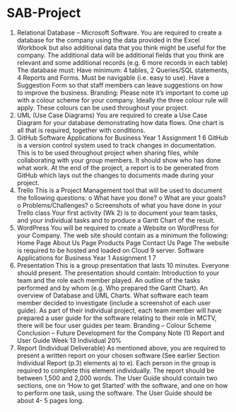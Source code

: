# SAB-Project

1) Relational Database – Microsoft Software.
You are required to create a database for the company using the data provided in the Excel
Workbook but also additional data that you think might be useful for the company. The additional
data will be additional fields that you think are relevant and some additional records (e.g. 6 more
records in each table)
The database must:
Have minimum:
4 tables,
2 Queries/SQL statements,
4 Reports and Forms.
Must be navigable (i.e. easy to use).
Have a Suggestion Form so that staff members can leave suggestions on how to improve
the business.
Branding: Please note it’s important to come up with a colour scheme for your company.
Ideally the three colour rule will apply. These colours can be used throughout your project.
2) UML (Use Case Diagrams)
You are required to create a Use Case Diagram for your database demonstrating how data flows.
One chart is all that is required, together with conditions.
3) GitHub
Software Applications for Business Year 1 Assignment 1
6
GitHub is a version control system used to track changes in documentation. This is to be used
throughout project when sharing files, while collaborating with your group members. It should
show who has done what work. At the end of the project, a report is to be generated from GitHub
which lays out the changes to documents made during your project.
4) Trello
This is a Project Management tool that will be used to document the following questions:
o What have you done?
o What are your goals?
o Problems/Challenges?
o Screenshots of what you have done in your Trello class
Your first activity (Wk 2) is to document your team tasks, and your individual tasks and to
produce a Gantt Chart of the result.
5) WordPress
You will be required to create a Website on WordPress for your Company. The web site should
contain as a minimum the following:
Home Page
About Us Page
Products Page
Contact Us Page
The website is required to be hosted and loaded on Cloud 9 server.
Software Applications for Business Year 1 Assignment 1
7
6) Presentation
This is a group presentation that lasts 10 minutes. Everyone should present. The presentation
should contain:
Introduction to your team and the role each member played.
An outline of the tasks performed and by whom (e.g. Who prepared the Gantt Chart).
An overview of Database and UML Charts.
What software each team member decided to investigate (include a screenshot of
each user guide). As part of their individual project, each team member will have
prepared a user guide for the software relating to their role in MCTV, there will be
four user guides per team.
Branding – Colour Scheme
Conclusion – Future Development for the Company
Note (1)
Report and User Guide Week 13 Individual 20%
1) Report (Individual Deliverable)
As mentioned above, you are required to present a written report on your chosen software
(See earlier Section Individual Report (p.3) elements a) to e). Each person in the group is
required to complete this element individually. The report should be between 1,500 and
2,000 words.
The User Guide should contain two sections, one on ‘How to get Started’ with the software,
and one on how to perform one task, using the software. The User Guide should be about 4-
5 pages long. 
